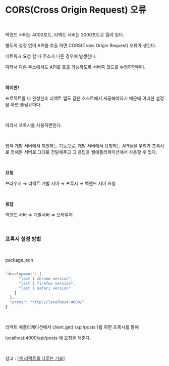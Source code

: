 # CORS(Cross Origin Request) 오류

<br>

백엔드 서버는 4000포트, 리액트 서버는 3000포트로 열려 있다.

별도의 설정 없이 API를 호출 하면  CORS(Cross Origin Request) 오류가 생긴다.

네트워크 요청 할 때 주소가 다른 경우에 발생한다.

따라서 다른 주소에서도 API를 호출 가능하도록 서버쪽 코드를 수정하면된다.

<br>

**하지만!**

프로젝트를 다 완성한후 리액트 앱도 같은 호스트에서 제공해야하기 때문에 이러한 설정을 하면 불필요하다.

<br>

따라서 프록시를 사용하면된다.

<br>

웹팩 개발 서버에서 지원하는 기능으로, 개발 서버에서 요청하는 API들을 우리가 프록시로 정해둔 서버로 그대로 전달해주고 그 응답을 웹애플리케이션에서 사용할 수 있다.

<br>

**요청**

브라우저 ⇒ 리액트 개발 서버 ⇒ 프록시 ⇒ 백엔드 서버 요청

<br>

**응답**

백엔드 서버 ⇒ 개발서버 ⇒ 브라우저

<br>

### 프록시 설정 방법

<br>

package.json

```jsx
...
"development": [
      "last 1 chrome version",
      "last 1 firefox version",
      "last 1 safari version"
    ]
  },
  "proxy": "http://localhost:4000/"
}
```

<br>

리액트 애플리케이션에서 client.get('/api/posts')를 하면 프록시를 통해

localhost:4000/api/posts 에 요청을 해준다.

<br>

참고 : [[책 리액트를 다루는 기술](http://www.yes24.com/Product/Goods/78233628?OzSrank=1)]